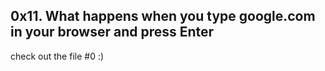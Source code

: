 ## 0x11. What happens when you type google.com in your browser and press Enter

check out the file #0 :)
